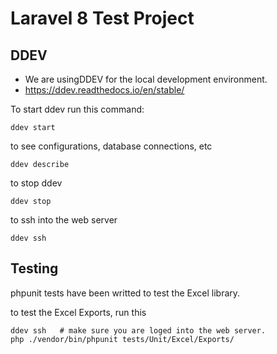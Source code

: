 # Laravel 8 Test Project

## DDEV 
- We are usingDDEV for the local development environment. 
- https://ddev.readthedocs.io/en/stable/

To start ddev run this command:
```
ddev start
```

to see configurations, database connections, etc
```
ddev describe
```

to stop ddev
```
ddev stop
```

to ssh into the web server
```
ddev ssh
```


## Testing

phpunit tests have been writted to test the Excel library. 

to test the Excel Exports, run this
```
ddev ssh   # make sure you are loged into the web server. 
php ./vendor/bin/phpunit tests/Unit/Excel/Exports/
```
